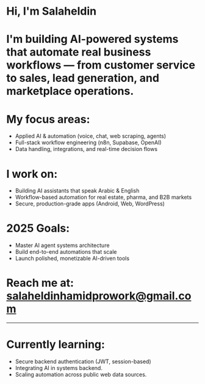 #  Hi, I'm Salaheldin

# I'm building AI-powered systems that automate real business workflows — from customer service to sales, lead generation, and marketplace operations.

# My focus areas:
- Applied AI & automation (voice, chat, web scraping, agents)
- Full-stack workflow engineering (n8n, Supabase, OpenAI)
- Data handling, integrations, and real-time decision flows

# I work on:
- Building AI assistants that speak Arabic & English
- Workflow-based automation for real estate, pharma, and B2B markets
- Secure, production-grade apps (Android, Web, WordPress)

# 2025 Goals:
- Master AI agent systems architecture
- Build end-to-end automations that scale
- Launch polished, monetizable AI-driven tools

# Reach me at: **salaheldinhamidprowork@gmail.com**

---

# Currently learning:
- Secure backend authentication (JWT, session-based)
- Integrating AI in systems backend.
- Scaling automation across public web data sources.

